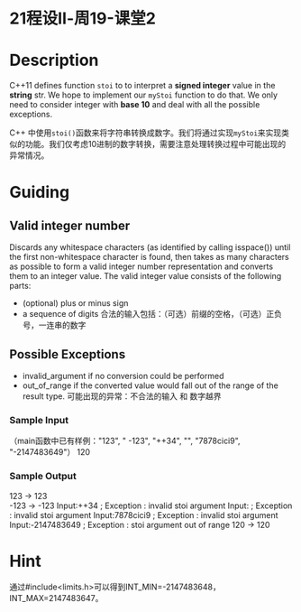 # 21程设Ⅱ-周19-课堂2

# Description

C++11 defines function ``stoi`` to to interpret a **signed integer** value in the **string** str. We hope to implement our ``myStoi`` function to do that. We only need to consider integer with **base 10** and deal with all the possible exceptions.

C++ 中使用``stoi()``函数来将字符串转换成数字。我们将通过实现``myStoi``来实现类似的功能。我们仅考虑10进制的数字转换，需要注意处理转换过程中可能出现的异常情况。

# Guiding

## Valid integer number 
Discards any whitespace characters (as identified by calling isspace()) until the first non-whitespace character is found, then takes as many characters as possible to form a valid integer number representation and converts them to an integer value. The valid integer value consists of the following parts:
* (optional) plus or minus sign
* a sequence of digits
合法的输入包括：（可选）前缀的空格，（可选）正负号，一连串的数字

## Possible Exceptions
* invalid_argument if no conversion could be performed
* out_of_range if the converted value would fall out of the range of the result type.
可能出现的异常：不合法的输入 和 数字越界 

### Sample Input
（main函数中已有样例："123", "  -123", "++34", "", "7878cici9", "-2147483649"）
120
### Sample Output
123 -> 123    
  -123 -> -123
Input:++34 ; Exception : invalid stoi argument
Input: ; Exception : invalid stoi argument
Input:7878cici9 ; Exception : invalid stoi argument
Input:-2147483649 ; Exception : stoi argument out of range
120 -> 120

# Hint
通过#include<limits.h>可以得到INT_MIN=-2147483648，INT_MAX=2147483647。